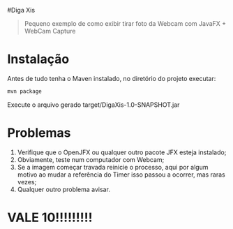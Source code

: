 #Diga Xis  
> Pequeno exemplo de como exibir tirar foto da Webcam com JavaFX + WebCam Capture  
  
# Instalação  
  
Antes de tudo tenha o Maven instalado, no diretório do projeto executar:  

```bash
mvn package
```  
  
Execute o arquivo gerado target/DigaXis-1.0-SNAPSHOT.jar   
  
# Problemas
  
1. Verifique que o OpenJFX ou qualquer outro pacote JFX esteja instalado;  
2. Obviamente, teste num computador com Webcam;
3. Se a imagem começar travada reinicie o processo, aqui por algum motivo ao mudar a referência do Timer isso passou a ocorrer, mas raras vezes;  
4. Qualquer outro problema avisar.  
  
# VALE 10!!!!!!!!!
